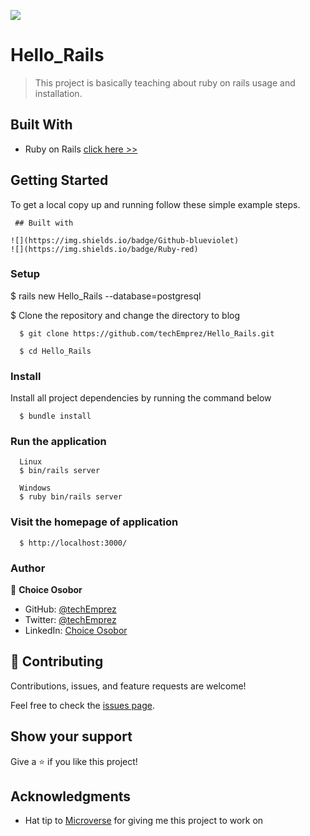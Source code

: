 <!-- @format -->

![](https://img.shields.io/badge/Microverse-blueviolet)

# Hello_Rails

> This project is basically teaching about ruby on rails usage and installation.

## Built With

- Ruby on Rails [click here >>](https://guides.rubyonrails.org/)

## Getting Started

To get a local copy up and running follow these simple example steps.

```
 ## Built with

![](https://img.shields.io/badge/Github-blueviolet)
![](https://img.shields.io/badge/Ruby-red)
```

### Setup

$ rails new Hello_Rails --database=postgresql

$ Clone the repository and change the directory to blog

```
  $ git clone https://github.com/techEmprez/Hello_Rails.git

  $ cd Hello_Rails
```

### Install

Install all project dependencies by running the command below

```
  $ bundle install
```

### Run the application

```
  Linux
  $ bin/rails server
```

```
  Windows
  $ ruby bin/rails server
```

### Visit the homepage of application

```
  $ http://localhost:3000/
```

### Author

👤 **Choice Osobor**

- GitHub: [@techEmprez](https://github.com/techEmprez)
- Twitter: [@techEmprez](https://twitter.com/techEmprez)
- LinkedIn: [Choice Osobor](https://www.linkedin.com/in/choice-osobor/)

## 🤝 Contributing

Contributions, issues, and feature requests are welcome!

Feel free to check the [issues page](https://github.com/Favourezeugwa/Hello_Rails/issues).

## Show your support

Give a ⭐️ if you like this project!

## Acknowledgments

- Hat tip to [Microverse](https://bit.ly/MicroverseTN) for giving me this project to work on
